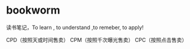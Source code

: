 # bookworm
读书笔记，To learn , to understand ,to remeber, to apply!

CPD（按照天或时间售卖）
CPM（按照千次曝光售卖）
CPC（按照点击售卖）
